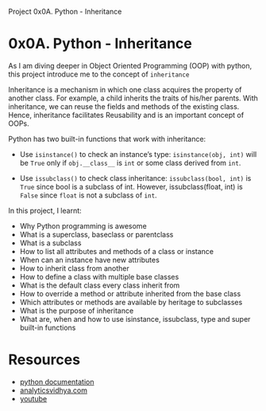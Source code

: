 Project 0x0A. Python - Inheritance
# 0x0A. Python - Inheritance

As I am diving deeper in Object Oriented Programming (OOP) with python, this project introduce me to the concept of `inheritance`


Inheritance is a mechanism in which one class acquires the property of another class. For example, a child inherits the traits of his/her parents. With inheritance, we can reuse the fields and methods of the existing class. Hence, inheritance facilitates Reusability and is an important concept of OOPs.


Python has two built-in functions that work with inheritance:

- Use `isinstance()` to check an instance’s type: `isinstance(obj, int)` will be `True` only if `obj.__class__` is `int` or some class derived from `int`.

- Use  `issubclass()` to check class inheritance: `issubclass(bool, int)` is `True` since bool is a subclass of int. However, issubclass(float, int) is `False` since `float` is not a subclass of `int`.


In this project, I learnt:
- Why Python programming is awesome
- What is a superclass, baseclass or parentclass
- What is a subclass
- How to list all attributes and methods of a class or instance
- When can an instance have new attributes
- How to inherit class from another
- How to define a class with multiple base classes
- What is the default class every class inherit from
- How to override a method or attribute inherited from the base class
- Which attributes or methods are available by heritage to subclasses
- What is the purpose of inheritance
- What are, when and how to use isinstance, issubclass, type and super built-in functions


# Resources
- [python documentation](https://docs.python.org/3/tutorial/classes.html#inheritance)
- [analyticsvidhya.com](https://www.analyticsvidhya.com/blog/2020/10/inheritance-object-oriented-programming/#:~:text=super()%20function-,What%20is%20Inheritance%20in%20Object%20Oriented%20Programming%3F,known%20as%20the%20Parent%20class.)
- [youtube](https://www.youtube.com/watch?v=d8kCdLCi6Lk)

